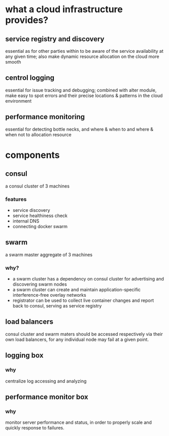 # what a cloud infrastructure provides?
## service registry and discovery
essential as for other parties within to be aware of the service availability at any given time;
also make dynamic resource allocation on the cloud more smooth
## centrol logging
essential for issue tracking and debugging;
combined with alter module, make easy to spot errors and their precise locations & patterns in the cloud environment
## performance monitoring
essential for detecting bottle necks, and where & when to and where & when not to allocation resource

# components
## consul
a consul cluster of 3 machines
### features
* service discovery
* service healthiness check
* internal DNS
* connecting docker swarm

## swarm
a swarm master aggregate of 3 machines
### why?
* a swarm cluster has a dependency on consul cluster for advertising and discovering swarm nodes
* a swarm cluster can create and maintain application-specific interference-free overlay networks
* registrator can be used to collect live container changes and report back to consul, serving as service registry

## load balancers
consul cluster and swarm maters should be accessed respectively via their own load balancers, for any individual node may fail at a given point.

## logging box
### why
centralize log accessing and analyzing

## performance monitor box
### why
monitor server performance and status, in order to properly scale and quickly response to failures.
